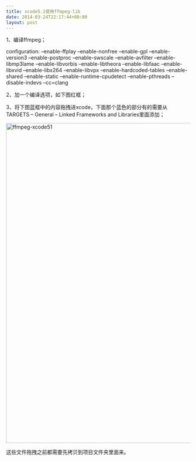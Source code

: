 ```yaml
---
title: xcode5.1使用ffmpeg-lib
date: 2014-03-24T22:17:44+00:00
layout: post
---
```

1、编译ffmpeg；
   
configuration: &#8211;enable-ffplay &#8211;enable-nonfree &#8211;enable-gpl &#8211;enable-version3 &#8211;enable-postproc &#8211;enable-swscale &#8211;enable-avfilter &#8211;enable-libmp3lame &#8211;enable-libvorbis &#8211;enable-libtheora &#8211;enable-libfaac &#8211;enable-libxvid &#8211;enable-libx264 &#8211;enable-libvpx &#8211;enable-hardcoded-tables &#8211;enable-shared &#8211;enable-static &#8211;enable-runtime-cpudetect &#8211;enable-pthreads &#8211;disable-indevs &#8211;cc=clang

2、加一个编译选项，如下图红框；

3、将下图蓝框中的内容拖拽进xcode，下面那个蓝色的部分有的需要从TARGETS &#8211; General &#8211; Linked Frameworks and Libraries里面添加；

[<img src="images/ffmpeg-xcode51.jpg" alt="ffmpeg-xcode51" width="1400" height="873" class="alignnone size-full wp-image-4102" />](http://blog.yikuyiku.com/wp-content/uploads/ffmpeg-xcode51.jpg)

这些文件拖拽之前都需要先拷贝到项目文件夹里面来。
